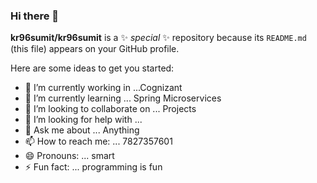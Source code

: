 ### Hi there 👋


**kr96sumit/kr96sumit** is a ✨ _special_ ✨ repository because its `README.md` (this file) appears on your GitHub profile.

Here are some ideas to get you started:

- 🔭 I’m currently working in ...Cognizant
- 🌱 I’m currently learning ... Spring Microservices
- 👯 I’m looking to collaborate on ... Projects
- 🤔 I’m looking for help with ... 
- 💬 Ask me about ... Anything
- 📫 How to reach me: ... 7827357601
- 😄 Pronouns: ... smart
- ⚡ Fun fact: ... programming is fun

